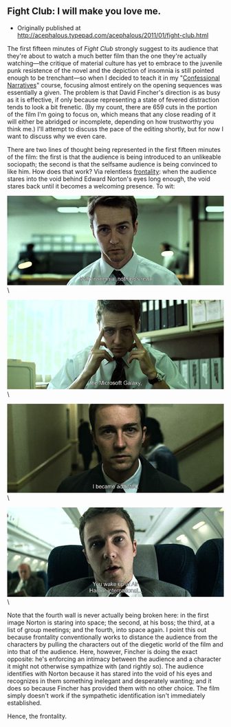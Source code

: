 ## Fight Club: I will make you love me.

 * Originally published at http://acephalous.typepad.com/acephalous/2011/01/fight-club.html

The first fifteen minutes of *Fight Club* strongly suggest to its audience that they're about to watch a much better film than the one they're actually watching—the critique of material culture has yet to embrace to the juvenile punk resistence of the novel and the depiction of insomnia is still pointed enough to be trenchant—so when I decided to teach it in my "[Confessional Narratives](http://acephalous.typepad.com/acephalous/2010/07/fall-comics-courses-american-manga-and-coming-of-age.html)" course, focusing almost entirely on the opening sequences was essentially a given.  The problem is that David Fincher's direction is as busy as it is effective, if only because representing a state of fevered distraction tends to look a bit frenetic.  (By my count, there are 659 cuts in the portion of the film I'm going to focus on, which means that any close reading of it will either be abridged or incomplete, depending on how trustworthy you think me.)  I'll attempt to discuss the pace of the editing shortly, but for now I want to discuss why we even care.

There are two lines of thought being represented in the first fifteen minutes of the film: the first is that the audience is being introduced to an unlikeable sociopath; the second is that the selfsame audience is being convinced to like him.  How does that work?  Via relentless [frontality](http://classes.yale.edu/film-analysis/htmfiles/mise-en-scene.htm#54569): when the audience stares into the void behind Edward Norton's eyes long enough, the void stares back until it becomes a welcoming presence.  To wit:

![Figure 01](images/film/fight-club-1/01.jpg)\ 

![Figure 02](images/film/fight-club-1/02.jpg)\ 

![Figure 03](images/film/fight-club-1/03.jpg)\ 

![Figure 04](images/film/fight-club-1/04.jpg)\ 

Note that the fourth wall is never actually being broken here: in the first image Norton is staring into space; the second, at his boss; the third, at a list of group meetings; and the fourth, into space again.  I point this out because frontality conventionally works to distance the audience from the characters by pulling the characters out of the diegetic world of the film and into that of the audience.  Here, however, Fincher is doing the exact opposite: he's enforcing an intimacy between the audience and a character it might not otherwise sympathize with (and rightly so).  The audience identifies with Norton because it has stared into the void of his eyes and recognizes in them something inelegant and desperately wanting; and it does so because Fincher has provided them with no other choice.  The film simply doesn't work if the sympathetic identification isn't immediately established.

Hence, the frontality.
